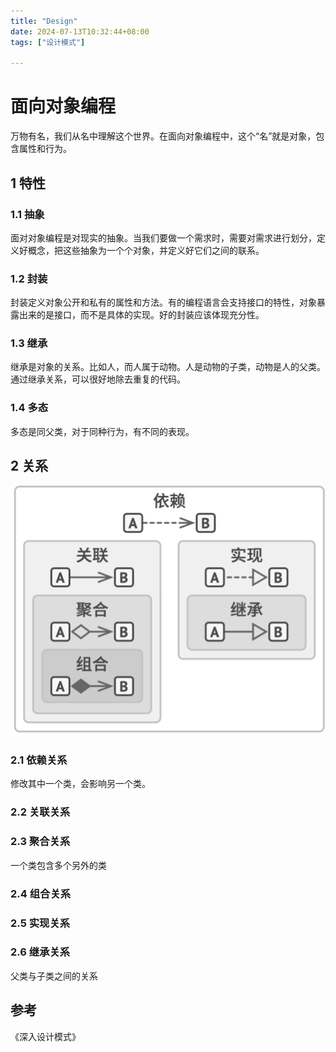 ```yaml
---
title: "Design"
date: 2024-07-13T10:32:44+08:00
tags: ["设计模式"]

---
```


# 面向对象编程
万物有名，我们从名中理解这个世界。在面向对象编程中，这个“名”就是对象，包含属性和行为。 

## 1 特性

### 1.1 抽象
面对对象编程是对现实的抽象。当我们要做一个需求时，需要对需求进行划分，定义好概念，把这些抽象为一个个对象，并定义好它们之间的联系。

### 1.2 封装
封装定义对象公开和私有的属性和方法。有的编程语言会支持接口的特性，对象暴露出来的是接口，而不是具体的实现。好的封装应该体现充分性。

### 1.3 继承

继承是对象的关系。比如人，而人属于动物。人是动物的子类，动物是人的父类。通过继承关系，可以很好地除去重复的代码。

### 1.4 多态

多态是同父类，对于同种行为，有不同的表现。

## 2 关系

![](images/design_pattern_1.png)

### 2.1 依赖关系
修改其中一个类，会影响另一个类。
### 2.2 关联关系
### 2.3 聚合关系
一个类包含多个另外的类
### 2.4 组合关系

### 2.5 实现关系

### 2.6 继承关系
父类与子类之间的关系

## 参考
《深入设计模式》